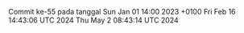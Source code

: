 Commit ke-55 pada tanggal Sun Jan 01 14:00 2023 +0100
Fri Feb 16 14:43:06 UTC 2024
Thu May  2 08:43:14 UTC 2024
